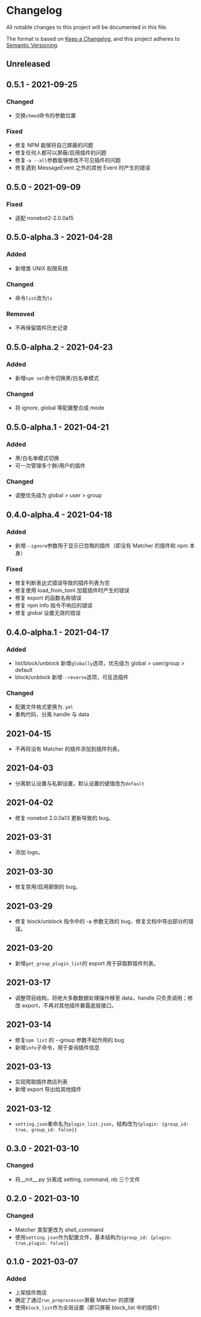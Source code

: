 # Changelog

All notable changes to this project will be documented in this file.

The format is based on [Keep a Changelog](https://keepachangelog.com/en/1.0.0/),
and this project adheres to [Semantic Versioning](https://semver.org/spec/v2.0.0.html).

## Unreleased

## 0.5.1 - 2021-09-25

### Changed

- 交换`chmod`命令的参数位置

### Fixed

- 修复 NPM 能够将自己屏蔽的问题
- 修复任何人都可以屏蔽/启用插件的问题
- 修复`-a --all`参数能够修改不可见插件的问题
- 修复遇到 MessageEvent 之外的其他 Event 时产生的错误

## 0.5.0 - 2021-09-09

### Fixed

- 适配 nonebot2-2.0.0a15

## 0.5.0-alpha.3 - 2021-04-28

### Added

- 新增类 UNIX 权限系统

### Changed

- 命令`list`改为`ls`

### Removed

- 不再保留插件历史记录

## 0.5.0-alpha.2 - 2021-04-23

### Added

- 新增`npm set`命令切换黑/白名单模式

### Changed

- 将 ignore, global 等配置整合成 mode

## 0.5.0-alpha.1 - 2021-04-21

### Added

- 黑/白名单模式切换
- 可一次管理多个群/用户的插件

### Changed

- 调整优先级为 global > user > group

## 0.4.0-alpha.4 - 2021-04-18

### Added

- 新增`--ignore`参数用于显示已忽略的插件（即没有 Matcher 的插件和 npm 本身）

### Fixed

- 修复判断表达式错误导致的插件列表为空
- 修复使用 load_from_toml 加载插件时产生的错误
- 修复 export 的函数名称错误
- 修复 npm info 指令不响应的错误
- 修复 global 设置无效的错误

## 0.4.0-alpha.1 - 2021-04-17

### Added

- list/block/unblock 新增`globally`选项，优先级为 global > user/group > default
- block/unblock 新增`--reverse`选项，可反选插件

### Changed

- 配置文件格式更换为`.yml`
- 重构代码，分离 handle 与 data

## 2021-04-15

- 不再将没有 Matcher 的插件添加到插件列表。

## 2021-04-03

- 分离默认设置与私聊设置，默认设置的键值改为`default`

## 2021-04-02

- 修复 nonebot 2.0.0a13 更新导致的 bug。

## 2021-03-31

- 添加 logo。

## 2021-03-30

- 修复禁用/启用颠倒的 bug。

## 2021-03-29

- 修复 block/unblock 指令中的 -a 参数无效的 bug，修复文档中导出部分的错误。

## 2021-03-20

- 新增`get_group_plugin_list`的 export 用于获取群插件列表。

## 2021-03-17

- 调整项目结构，将绝大多数数据处理操作移至 data，handle 只负责调用；修改 export，不再对其他插件暴露底层接口。

## 2021-03-14

- 修复`npm list` 的 --group 参数不起作用的 bug
- 新增`info`子命令，用于查询插件信息

## 2021-03-13

- 实现爬取插件商店列表
- 新增 export 导出给其他插件

## 2021-03-12

- `setting.json`重命名为`plugin_list.json`，结构改为`{plugin: {group_id: true, group_id: false}}`

## 0.3.0 - 2021-03-10

### Changed

- 将__init__.py 分离成 setting, command, nb 三个文件

## 0.2.0 - 2021-03-10

### Changed

- Matcher 类型更改为 shell_command
- 使用`setting.json`作为配置文件，基本结构为`{group_id: {plugin: true,plugin: false}}`

## 0.1.0 - 2021-03-07

### Added

- 上架插件商店
- 确定了通过`run_preprocessor`屏蔽 Matcher 的原理
- 使用`block_list`作为全局设置（即只屏蔽 block_list 中的插件）
